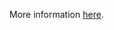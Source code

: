 More information [here](https://docs.paloaltonetworks.com/content/techdocs/en_US/prisma/prisma-cloud/prisma-cloud-code-security-policy-reference/google-cloud-policies/google-cloud-networking-policies/ensure-gcp-google-compute-firewall-ingress-does-not-allow-ftp-port-20-access.html).
